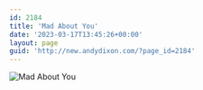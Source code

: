 ```yaml
---
id: 2184
title: 'Mad About You'
date: '2023-03-17T13:45:26+00:00'
layout: page
guid: 'http://new.andydixon.com/?page_id=2184'
---
```


![Mad About You](https://i0.wp.com/assets.g8x2.ldn.idrivee2-23.com/posters/Mad%20About%20You%2001.jpg?w=1200&ssl=1 "Mad About You")